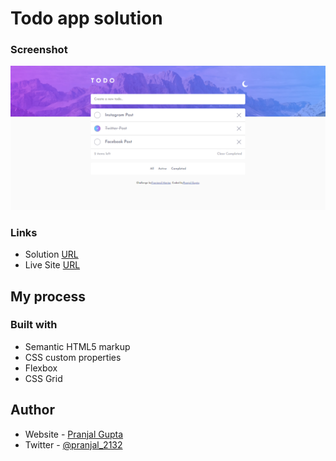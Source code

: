 # Todo app solution

### Screenshot

![](Screenshot.png)


### Links

- Solution [URL](https://github.com/pranjal36/To-do-App)
- Live Site [URL](https://pranjal36.github.io/To-do-App/)

## My process

### Built with

- Semantic HTML5 markup
- CSS custom properties
- Flexbox
- CSS Grid


## Author

- Website - [Pranjal Gupta](https://pranjal36.github.io/Mr.Guptaji/)
- Twitter - [@pranjal_2132](https://www.twitter.com/pranjal_2132)
